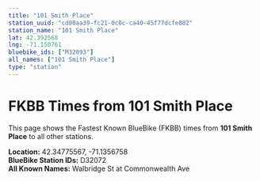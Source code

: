 ```yaml
---
title: "101 Smith Place"
station_uuid: "cd00aa39-fc21-0c0c-ca40-45f77dcfe882"
station_name: "101 Smith Place"
lat: 42.392568
lng: -71.150761
bluebike_ids: ["M32093"]
all_names: ["101 Smith Place"]
type: "station"
---
```


# FKBB Times from 101 Smith Place

This page shows the Fastest Known BlueBike (FKBB) times from **101 Smith Place** to all other stations.

**Location:** 42.34775567, -71.1356758  
**BlueBike Station IDs:** D32072  
**All Known Names:** Walbridge St at Commonwealth Ave

